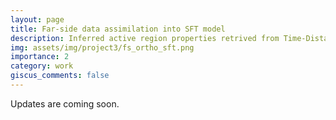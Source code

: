 ```yaml
---
layout: page
title: Far-side data assimilation into SFT model
description: Inferred active region properties retrived from Time-Distance Helioseismology method will be added into SFT evolution. 
img: assets/img/project3/fs_ortho_sft.png
importance: 2
category: work
giscus_comments: false
---
```


Updates are coming soon.